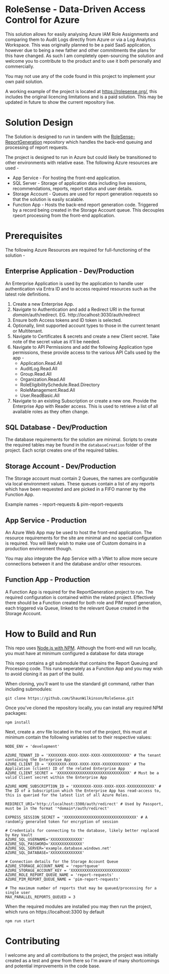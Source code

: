 # RoleSense - Data-Driven Access Control for Azure
This solution allows for easily analysing Azure IAM Role Assignments and comparing them to Audit Logs directly from Azure or via a Log Analytics Workspace. This was originally planned to be a paid SaaS application, however due to being a new father and other commitments the plans for this have changed. As such I am completely open-sourcing the solution and welcome you to contribute to the product and to use it both personally and commercially.

You may not use any of the code found in this project to implement your own paid solution.

A working example of the project is located at https://rolesense.org/, this includes the original licencing limitations and is a paid solution. This may be updated in future to show the current repository live.

# Solution Design
The Solution is designed to run in tandem with the [RoleSense-ReportGeneration](https://github.com/ShaunWilkinson/RoleSense-ReportGeneration) repository which handles the back-end queuing and processing of report requests.

The project is designed to run in Azure but could likely be transitioned to other environments with relative ease. The following Azure resources are used -
- App Service - For hosting the front-end application.
- SQL Server - Storage of application data including live sessions, recommendations, reports, report status and user details.
- Storage Account - Queues are used for report generation requests so that the solution is easily scalable.
- Function App - Hosts the back-end report generation code. Triggered by a record being created in the Storage Account queue. This decouples rpeort processing from the front-end application.

# Prerequisites
The following Azure Resources are required for full-functioning of the solution -

## Enterprise Application - Dev/Production
An Enterprise Application is used by the application to handle user authentication via Entra ID and to access required resources such as the latest role definitions.

1. Create a new Enterprise App.
2. Navigate to Authentication and add a Redirect URI in the format *domain*/auth/redirect. EG. http://localhost:3030/auth/redirect
3. Ensure both Access tokens and ID token is selected.
4. Optionally, limit supported account types to those in the current tenant or Multitenant.
5. Navigate to Certificates & secrets and create a new Client secret. Take note of the secret value as it'll be needed.
6. Navigate to API Permissions and add the following Application type permissions, these provide access to the various API Calls used by the app -
	- Application.Read.All
	- AuditLog.Read.All
	- Group.Read.All
	- Organization.Read.All
	- RoleEligibilitySchedule.Read.Directory
	- RoleManagement.Read.All
	- User.ReadBasic.All
7. Navigate to an existing Subscription or create a new one. Provide the Enterprise App with Reader access. This is used to retrieve a list of all available roles as they often change.


## SQL Database - Dev/Production
The database requirements for the solution are minimal. Scripts to create the required tables may be found in the `databaseCreation` folder of the project. Each script creates one of the required tables.

## Storage Account - Dev/Production
The Storage account must contain 2 Queues, the names are configurable via local environment values. These queues contain a list of any reports which have been requested and are picked in a FIFO manner by the Function App.

Example names - report-requests & pim-report-requests

## App Service - Production
An Azure Web App may be used to host the front-end application. The resource requirements for the site are minimal and no special configuration is required. You will likely wish to make use of Custom domains in a production environment though.

You may also integrate the App Service with a VNet to allow more secure connections between it and the database and/or other resources.

## Function App - Production
A Function App is required for the ReportGeneration project to run. The required configuration is contained within the related project. Effectively there should be a Function created for both role and PIM report generation, each triggered via Queue, linked to the relevant Queue created in the Storage Account.

# How to Build and Run
This repo uses [Node.js with NPM](https://nodejs.org/en). Although the front-end will run locally, you must have at minimum configured a database for data storage

This repo contains a git submodule that contains the Report Queuing and Processing code. This runs seperately as a Function App and you may wish to avoid cloning it as part of the build.

When cloning, you'll want to use the standard git command, rather than including submodules:
```
git clone https://github.com/ShaunWilkinson/RoleSense.git
```

Once you've cloned the repository locally, you can install any required NPM packages:
```
npm install
```
Next, create a .env file located in the root of the project, this must at minimum contain the following variables set to their respective values:
```
NODE_ENV = 'development'

AZURE_TENANT_ID = 'XXXXXXXX-XXXX-XXXX-XXXX-XXXXXXXXXXXX' # The tenant containing the Enterprise App
AZURE_CLIENT_ID = 'XXXXXXXX-XXXX-XXXX-XXXX-XXXXXXXXXXXX' # The Application (client) ID of the related Enterprise App
AZURE_CLIENT_SECRET = 'XXXXXXXXXXXXXXXXXXXXXXXXXXXXXXXX' # Must be a valid Client secret within the Enterprise App

AZURE_HOME_SUBSCRIPTION_ID = 'XXXXXXXX-XXXX-XXXX-XXXX-XXXXXXXXXXXX' # The ID of a Subscription which the Enterprise App has read-access to, this is queried for the latest list of all Azure Roles.

REDIRECT_URI='http://localhost:3300/auth/redirect' # Used by Passport, must be in the format '*domain*/auth/redirect'

EXPRESS_SESSION_SECRET = 'XXXXXXXXXXXXXXXXXXXXXXXXXXXXXXXX' # A randomly generated token for encryption of session

# Credentials for connecting to the database, likely better replaced by Key Vault
AZURE_SQL_USERNAME='XXXXXXXXXXXXXX'
AZURE_SQL_PASSWORD='XXXXXXXXXXXXXX'
AZURE_SQL_SERVER='example.database.windows.net'
AZURE_SQL_DATABASE='XXXXXXXXXXXXXX'

# Connection details for the Storage Account Queue
AZURE_STORAGE_ACCOUNT_NAME = 'reportqueue'
AZURE_STORAGE_ACCOUNT_KEY = 'XXXXXXXXXXXXXXXXXXXXXXXXXX'
AZURE_ROLE_REPORT_QUEUE_NAME = 'report-requests'
AZURE_PIM_REPORT_QUEUE_NAME = 'pim-report-requests'

# The maximum number of reports that may be queued/processing for a single user
MAX_PARALLEL_REPORTS_QUEUED = 3
```

When the required modules are installed you may then run the project, which runs on https://localhost:3300 by default 
```
npm run start
```

# Contributing
I welcome any and all contributions to the project, the project was initially created as a test and grew from there so I'm aware of many shortcomings and potential improvements in the code base.